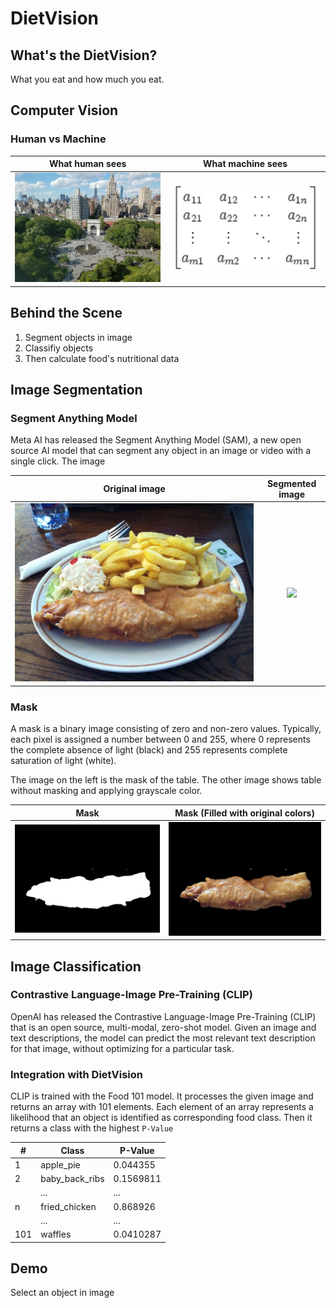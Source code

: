 # DietVision

## What's the DietVision?

What you eat and how much you eat. 

## Computer Vision

### Human vs Machine

What human sees             |  What machine sees
:-------------------------:|:-------------------------:
![](./images/wasq.jpeg)  |  ![](./images/matrix.png)

## Behind the Scene

1. Segment objects in image
2. Classifiy objects
3. Then calculate food's nutritional data

## Image Segmentation

### Segment Anything Model

Meta AI has released the Segment Anything Model (SAM), a new open source AI model that can segment any object in an image or video with a single click.
The image 

Original image             |  Segmented image
:-------------------------:|:-------------------------:
![](../apps/images/fish_chips.jpg)  |  ![](./images/annotated_image.png)

### Mask

A mask is a binary image consisting of zero and non-zero values.
Typically, each pixel is assigned a number between 0 and 255, where 0 represents the complete absence of light (black) and 255 represents complete saturation of light (white).

The image on the left is the mask of the table. The other image shows table without masking and applying grayscale color.

Mask             |  Mask (Filled with original colors)
:-------------------------:|:-------------------------:
![](./images/classification_mask_fried_fish.jpg)  |  ![](./images/classification_unmask_fried_fish.jpg)

## Image Classification

### Contrastive Language-Image Pre-Training (CLIP)

OpenAI has released the Contrastive Language-Image Pre-Training (CLIP) that is an open source, multi-modal, zero-shot model. Given an image and text descriptions, the model can predict the most relevant text description for that image, without optimizing for a particular task.

### Integration with DietVision

CLIP is trained with the Food 101 model. It processes the given image and returns an array with 101 elements. Each element of an array represents a likelihood that an object is identified as corresponding food class. Then it returns a class with the highest `P-Value`

| #   | Class          | P-Value |
|-----|----------------|---------|
| 1   | apple_pie      | 0.044355|
| 2   | baby_back_ribs | 0.1569811|
|     | ...            |   ...   |
| n   | fried_chicken  | 0.868926|
|     | ...            |   ...   |
| 101 | waffles        | 0.0410287 |

## Demo

Select an object in image
